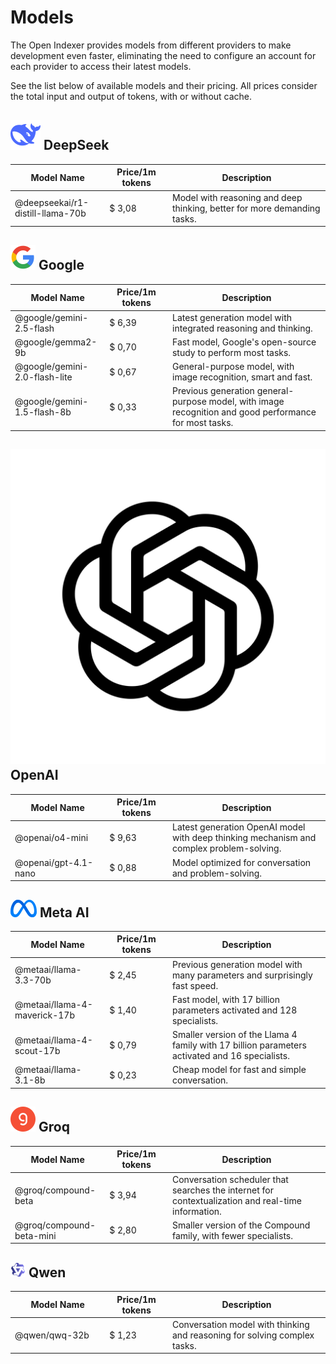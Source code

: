 # Models

The Open Indexer provides models from different providers to make development even faster, eliminating the need to configure an account for each provider to access their latest models.

See the list below of available models and their pricing. All prices consider the total input and output of tokens, with or without cache.

## <img src="/assets/icon/deepseek.svg" class="inline-icon"> DeepSeek

<table>
    <thead>
        <colgroup>
            <col style="width: 30%" />
            <col style="width: 20%" />
            <col style="width: 50%" />
        </colgroup>
        <tr>
            <th>Model Name</th>
            <th>Price/1m tokens</th>
            <th>Description</th>
        </tr>
    </thead>
    <tbody>
        <tr>
            <td>
                @deepseekai/r1-distill-llama-70b
            </td>
            <td>
                <span>$ 3,08</span>
            </td>
            <td>
                Model with reasoning and deep thinking, better for more demanding tasks.
            </td>
        </tr>        
    </tbody>
</table>

## <img src="/assets/icon/google.svg" class="inline-icon"> Google

<table>
    <thead>
        <colgroup>
            <col style="width: 30%" />
            <col style="width: 20%" />
            <col style="width: 50%" />
        </colgroup>
        <tr>
            <th>Model Name</th>
            <th>Price/1m tokens</th>
            <th>Description</th>
        </tr>
    </thead>
    <tbody>
        <tr>
            <td>
                @google/gemini-2.5-flash
            </td>
            <td>
                <span>$ 6,39</span>
            </td>
            <td>
                Latest generation model with integrated reasoning and thinking.
            </td>
        </tr>
        <tr>
            <td>
                @google/gemma2-9b
            </td>
            <td>
                <span>$ 0,70</span>
            </td>
            <td>
                Fast model, Google's open-source study to perform most tasks.
            </td>
        </tr>
        <tr>
            <td>
                @google/gemini-2.0-flash-lite
            </td>
            <td>
                <span>$ 0,67</span>
            </td>
            <td>
                General-purpose model, with image recognition, smart and fast.
            </td>
        </tr>
        <tr>
            <td>
                @google/gemini-1.5-flash-8b
            </td>
            <td>
                <span>$ 0,33</span>
            </td>
            <td>
                Previous generation general-purpose model, with image recognition and good performance for most tasks.
            </td>
        </tr>
    </tbody>
</table>

## <img src="/assets/icon/openai.svg" class="inline-icon"> OpenAI

<table>
    <thead>
        <colgroup>
            <col style="width: 30%" />
            <col style="width: 20%" />
            <col style="width: 50%" />
        </colgroup>
        <tr>
            <th>Model Name</th>
            <th>Price/1m tokens</th>
            <th>Description</th>
        </tr>
    </thead>
    <tbody>
        <tr>
            <td>
                @openai/o4-mini
            </td>
            <td>
                <span>$ 9,63</span>
            </td>
            <td>
                Latest generation OpenAI model with deep thinking mechanism and complex problem-solving.
            </td>
        </tr>
        <tr>
            <td>
                @openai/gpt-4.1-nano
            </td>
            <td>
                <span>$ 0,88</span>
            </td>
            <td>
                Model optimized for conversation and problem-solving.
            </td>
        </tr>
    </tbody>
</table>

## <img src="/assets/icon/meta.svg" class="inline-icon"> Meta AI

<table>
    <thead>
        <colgroup>
            <col style="width: 30%" />
            <col style="width: 20%" />
            <col style="width: 50%" />
        </colgroup>
        <tr>
            <th>Model Name</th>
            <th>Price/1m tokens</th>
            <th>Description</th>
        </tr>
    </thead>
    <tbody>
        <tr>
            <td>
                @metaai/llama-3.3-70b
            </td>
            <td>
                <span>$ 2,45</span>
            </td>
            <td>
                Previous generation model with many parameters and surprisingly fast speed.
            </td>
        </tr>
        <tr>
            <td>
                @metaai/llama-4-maverick-17b
            </td>
            <td>
                <span>$ 1,40</span>
            </td>
            <td>
                Fast model, with 17 billion parameters activated and 128 specialists.
            </td>
        </tr>
        <tr>
            <td>
                @metaai/llama-4-scout-17b
            </td>
            <td>
                <span>$ 0,79</span>
            </td>
            <td>
                Smaller version of the Llama 4 family with 17 billion parameters activated and 16 specialists.
            </td>
        </tr>
        <tr>
            <td>
                @metaai/llama-3.1-8b
            </td>
            <td>
                <span>$ 0,23</span>
            </td>
            <td>
                Cheap model for fast and simple conversation.
            </td>
        </tr>
    </tbody>
</table>

## <img src="/assets/icon/groq.svg" class="inline-icon"> Groq

<table>
    <thead>
        <colgroup>
            <col style="width: 30%" />
            <col style="width: 20%" />
            <col style="width: 50%" />
        </colgroup>
        <tr>
            <th>Model Name</th>
            <th>Price/1m tokens</th>
            <th>Description</th>
        </tr>
    </thead>
    <tbody>
        <tr>
            <td>
                @groq/compound-beta
            </td>
            <td>
                <span>$ 3,94</span>
            </td>
            <td>
                Conversation scheduler that searches the internet for contextualization and real-time information.
            </td>
        </tr>
        <tr>
            <td>
                @groq/compound-beta-mini
            </td>
            <td>
                <span>$ 2,80</span>
            </td>
            <td>
                Smaller version of the Compound family, with fewer specialists.
            </td>
        </tr>
    </tbody>
</table>

## <img src="/assets/icon/qwen.svg" class="inline-icon"> Qwen

<table>
    <thead>
        <colgroup>
            <col style="width: 30%" />
            <col style="width: 20%" />
            <col style="width: 50%" />
        </colgroup>
        <tr>
            <th>Model Name</th>
            <th>Price/1m tokens</th>
            <th>Description</th>
        </tr>
    </thead>
    <tbody>
        <tr>
            <td>
                @qwen/qwq-32b
            </td>
            <td>
                <span>$ 1,23</span>
            </td>
            <td>
                Conversation model with thinking and reasoning for solving complex tasks.
            </td>
        </tr>
    </tbody>
</table>